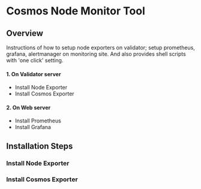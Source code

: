 # Cosmos Node Monitor Tool

## Overview

Instructions of how to setup node exporters on validator; setup prometheus, grafana, alertmanager on monitoring site. And also provides shell scripts with 'one click' setting.

#### 1. On Validator server
- Install Node Exporter
- Install Cosmos Exporter

#### 2. On Web server
- Install Prometheus
- Install Grafana

## Installation Steps

### Install Node Exporter

### Install Cosmos Exporter 